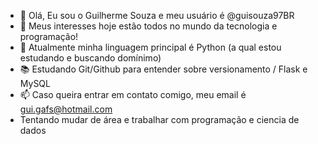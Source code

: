 - 👋 Olá, Eu sou o Guilherme Souza e meu usuário é @guisouza97BR
- 👀 Meus interesses hoje estão todos no mundo da tecnologia e programação!
- 🌱 Atualmente minha linguagem principal é Python (a qual estou estudando e buscando domínimo)
- 📚 Estudando Git/Github para entender sobre versionamento / Flask e MySQL
- 📫 Caso queira entrar em contato comigo, meu email é gui.gafs@hotmail.com
- Tentando mudar de área e trabalhar com programação e ciencia de dados

<!---
guisouza97BR/guisouza97BR is a ✨ special ✨ repository because its `README.md` (this file) appears on your GitHub profile.
You can click the Preview link to take a look at your changes.
--->
